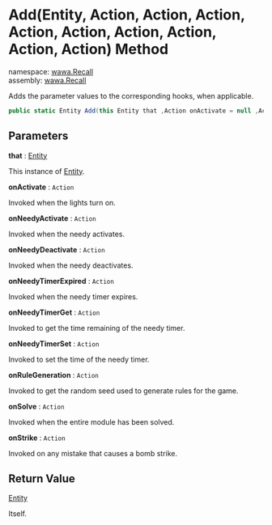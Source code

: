 # Add\(Entity, Action, Action, Action, Action, Action, Action, Action, Action, Action\) Method

namespace: [wawa\.Recall](../../wawa.Recall.md)<br />
assembly: [wawa\.Recall](../../../wawa.Recall.md)

Adds the parameter values to the corresponding hooks, when applicable\.

```csharp
public static Entity Add(this Entity that ,Action onActivate = null ,Action onNeedyActivate = null ,Action onNeedyDeactivate = null ,Action onNeedyTimerExpired = null ,Action onNeedyTimerGet = null ,Action onNeedyTimerSet = null ,Action onRuleGeneration = null ,Action onSolve = null ,Action onStrike = null);
```

## Parameters

__that__ : [Entity](../../../wawa.Recall/wawa.Recall/Entity.md)

This instance of [Entity](../../../wawa.Recall/wawa.Recall/Entity.md)\.

__onActivate__ : `Action`

Invoked when the lights turn on\.

__onNeedyActivate__ : `Action`

Invoked when the needy activates\.

__onNeedyDeactivate__ : `Action`

Invoked when the needy deactivates\.

__onNeedyTimerExpired__ : `Action`

Invoked when the needy timer expires\.

__onNeedyTimerGet__ : `Action`

Invoked to get the time remaining of the needy timer\.

__onNeedyTimerSet__ : `Action`

Invoked to set the time of the needy timer\.

__onRuleGeneration__ : `Action`

Invoked to get the random seed used to generate rules for the game\.

__onSolve__ : `Action`

Invoked when the entire module has been solved\.

__onStrike__ : `Action`

Invoked on any mistake that causes a bomb strike\.

## Return Value

[Entity](../../../wawa.Recall/wawa.Recall/Entity.md)

Itself\.

